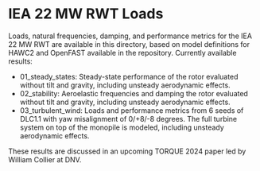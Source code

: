 # IEA 22 MW RWT Loads

Loads, natural frequencies, damping, and performance metrics for the IEA 22 MW RWT are available in this directory, based on model definitions for HAWC2 and OpenFAST available in the repository.
Currently available results:

* 01_steady_states: Steady-state performance of the rotor evaluated without tilt and gravity, including unsteady aerodynamic effects.
* 02_stability: Aeroelastic frequencies and damping the rotor evaluated without tilt and gravity, including unsteady aerodynamic effects.
* 03_turbulent_wind: Loads and performance metrics from 6 seeds of DLC1.1 with yaw misalignment of 0/+8/-8 degrees. The full turbine system on top of the monopile is modeled, including unsteady aerodynamic effects.

These results are discussed in an upcoming TORQUE 2024 paper led by William Collier at DNV.